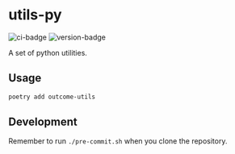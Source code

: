 # utils-py
![ci-badge](https://github.com/outcome-co/utils-py/workflows/Release/badge.svg?branch=v4.2.0) ![version-badge](https://img.shields.io/badge/version-4.2.0-brightgreen)

A set of python utilities.

## Usage

```sh
poetry add outcome-utils
```

## Development

Remember to run `./pre-commit.sh` when you clone the repository.
